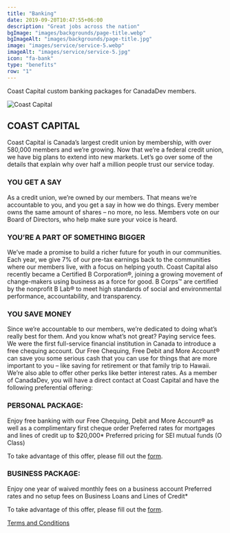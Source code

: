 ```yaml
---
title: "Banking"
date: 2019-09-20T10:47:55+06:00
description: "Great jobs across the nation"
bgImage: "images/backgrounds/page-title.webp"
bgImageAlt: "images/backgrounds/page-title.jpg"
image: "images/service/service-5.webp"
imageAlt: "images/service/service-5.jpg"
icon: "fa-bank"
type: "benefits"
row: "1"
---
```


Coast Capital custom banking packages for CanadaDev members. &nbsp; &nbsp; &nbsp;

![Coast Capital](/images/coast.png)

## COAST CAPITAL 

Coast Capital is Canada’s largest credit union by membership, with over 580,000 members and we’re growing. Now that we’re a federal credit union, we have big plans to extend into new markets. Let’s go over some of the details that explain why over half a million people trust our service today.

### YOU GET A SAY
As a credit union, we’re owned by our members. That means we’re accountable to you, and you get a say in how we do things. Every member owns the same amount of shares – no more, no less. Members vote on our Board of Directors, who help make sure your voice is heard.

### YOU’RE A PART OF SOMETHING BIGGER
We’ve made a promise to build a richer future for youth in our communities. Each year, we give 7% of our pre-tax earnings back to the communities where our members live, with a focus on helping youth. Coast Capital also recently became a Certified B Corporation®, joining a growing movement of change-makers using business as a force for good. B Corps™ are certified by the nonprofit B Lab® to meet high standards of social and environmental performance, accountability, and transparency.

### YOU SAVE MONEY
Since we’re accountable to our members, we’re dedicated to doing what’s really best for them. And you know what’s not great? Paying service fees. We were the first full-service financial institution in Canada to introduce a free chequing account. Our Free Chequing, Free Debit and More Account® can save you some serious cash that you can use for things that are more important to you – like saving for retirement or that family trip to Hawaii. We’re also able to offer other perks like better interest rates. 
As a member of CanadaDev, you will have a direct contact at Coast Capital and have the following preferential offering:

### PERSONAL PACKAGE:
Enjoy free banking with our Free Chequing, Debit and More Account® as well as a complimentary first cheque order
Preferred rates for mortgages and lines of credit up to $20,000*
Preferred pricing for SEI mutual funds (O Class)

To take advantage of this offer, please fill out the [form](/personal-banking).

### BUSINESS PACKAGE:
Enjoy one year of waived monthly fees on a business account
Preferred rates and no setup fees on Business Loans and Lines of Credit*

To take advantage of this offer, please fill out the [form](/business-banking).

[Terms and Conditions](/pdfs/coast_disclaimer.pdf)
